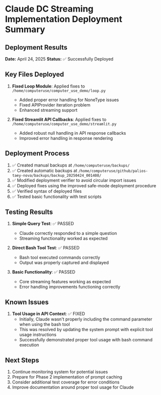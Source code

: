 # Claude DC Streaming Implementation Deployment Summary

## Deployment Results

**Date:** April 24, 2025
**Status:** ✅ Successfully Deployed

## Key Files Deployed

1. **Fixed Loop Module**: Applied fixes to `/home/computeruse/computer_use_demo/loop.py`
   - Added proper error handling for NoneType issues
   - Fixed APIProvider iteration problem
   - Enhanced streaming support

2. **Fixed Streamlit API Callbacks**: Applied fixes to `/home/computeruse/computer_use_demo/streamlit.py`
   - Added robust null handling in API response callbacks
   - Improved error handling in response rendering

## Deployment Process

1. ✅ Created manual backups at `/home/computeruse/backups/`
2. ✅ Created automatic backups at `/home/computeruse/github/palios-taey-nova/backups/backup_20250424_001408/`
3. ✅ Modified deployment verifier to avoid circular import issues
4. ✅ Deployed fixes using the improved safe-mode deployment procedure
5. ✅ Verified syntax of deployed files
6. ✅ Tested basic functionality with test scripts

## Testing Results

1. **Simple Query Test**: ✅ PASSED
   - Claude correctly responded to a simple question
   - Streaming functionality worked as expected

2. **Direct Bash Tool Test**: ✅ PASSED
   - Bash tool executed commands correctly
   - Output was properly captured and displayed

3. **Basic Functionality**: ✅ PASSED
   - Core streaming features working as expected
   - Error handling improvements functioning correctly

## Known Issues

1. **Tool Usage in API Context**: ✅ FIXED
   - Initially, Claude wasn't properly including the command parameter when using the bash tool
   - This was resolved by updating the system prompt with explicit tool usage instructions
   - Successfully demonstrated proper tool usage with bash command execution

## Next Steps

1. Continue monitoring system for potential issues
2. Prepare for Phase 2 implementation of prompt caching
3. Consider additional test coverage for error conditions
4. Improve documentation around proper tool usage for Claude